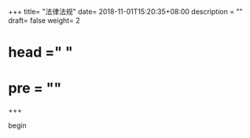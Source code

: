 +++
title= "法律法规"
date= 2018-11-01T15:20:35+08:00
description = ""
draft= false
weight= 2
# head ="<label></label> "
# pre = ""
+++

begin
